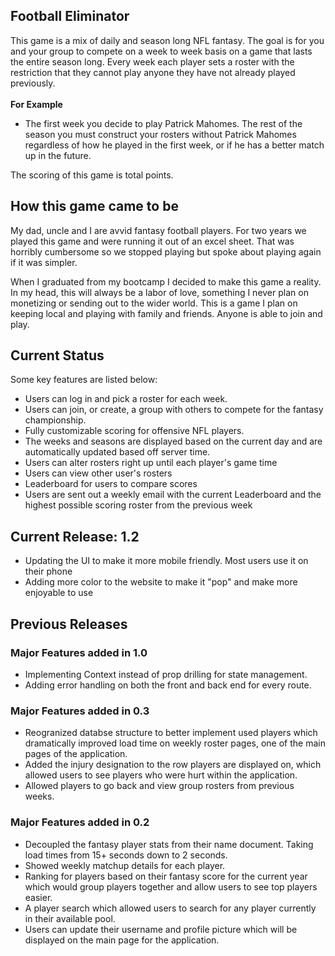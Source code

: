 ## Football Eliminator

This game is a mix of daily and season long NFL fantasy. The goal is for you and your group to compete on a week to week basis on a game that lasts the entire season long. Every week each player sets a roster with the restriction that they cannot play anyone they have not already played previously.
<br />
<br />
<strong>For Example</strong>

- The first week you decide to play Patrick Mahomes. The rest of the season you must construct your rosters without Patrick Mahomes regardless of how he played in the first week, or if he has a better match up in the future.

The scoring of this game is total points.
<br />

## How this game came to be

My dad, uncle and I are avvid fantasy football players. For two years we played this game and were running it out of an excel sheet. That was horribly cumbersome so we stopped playing but spoke about playing again if it was simpler.

When I graduated from my bootcamp I decided to make this game a reality. In my head, this will always be a labor of love, something I never plan on monetizing or sending out to the wider world. This is a game I plan on keeping local and playing with family and friends. Anyone is able to join and play.

## Current Status

Some key features are listed below:

- Users can log in and pick a roster for each week.
- Users can join, or create, a group with others to compete for the fantasy championship.
- Fully customizable scoring for offensive NFL players.
- The weeks and seasons are displayed based on the current day and are automatically updated based off server time.
- Users can alter rosters right up until each player's game time
- Users can view other user's rosters
- Leaderboard for users to compare scores
- Users are sent out a weekly email with the current Leaderboard and the highest possible scoring roster from the previous week

## Current Release: 1.2

- Updating the UI to make it more mobile friendly. Most users use it on their phone
- Adding more color to the website to make it "pop" and make more enjoyable to use

## Previous Releases

### Major Features added in 1.0

- Implementing Context instead of prop drilling for state management.
- Adding error handling on both the front and back end for every route.

### Major Features added in 0.3

- Reogranized databse structure to better implement used players which dramatically improved load time on weekly roster pages, one of the main pages of the application.
- Added the injury designation to the row players are displayed on, which allowed users to see players who were hurt within the application.
- Allowed players to go back and view group rosters from previous weeks.

### Major Features added in 0.2

- Decoupled the fantasy player stats from their name document. Taking load times from 15+ seconds down to 2 seconds.
- Showed weekly matchup details for each player.
- Ranking for players based on their fantasy score for the current year which would group players together and allow users to see top players easier.
- A player search which allowed users to search for any player currently in their available pool.
- Users can update their username and profile picture which will be displayed on the main page for the application.
